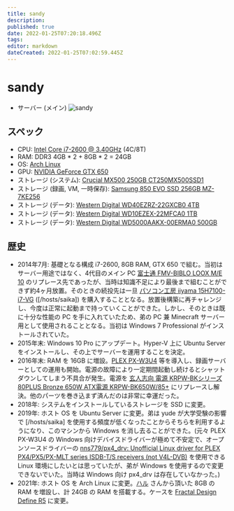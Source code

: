 ```yaml
---
title: sandy
description: 
published: true
date: 2022-01-25T07:20:18.496Z
tags: 
editor: markdown
dateCreated: 2022-01-25T07:02:59.445Z
---
```


# sandy
* サーバー (メイン)
![sandy](https://gyazo.com/db5bbab80d6b27be95ec151cfae927d1/max_size/1000)
## スペック
* CPU: [Intel Core i7-2600 @ 3.40GHz](https://ark.intel.com/content/www/jp/ja/ark/products/52213/intel-core-i7-2600-processor-8m-cache-up-to-3-80-ghz.html) (4C/8T)
* RAM: DDR3 4GB * 2 + 8GB * 2 = 24GB
* OS: [Arch Linux](https://www.archlinux.jp/)
* GPU: [NVIDIA GeForce GTX 650](https://www.nvidia.com/en-us/geforce/graphics-cards/geforce-gtx-650/specifications/)
* ストレージ (システム): [Crucial MX500 250GB CT250MX500SSD1](https://www.crucial.jp/ssd/mx500/ct250mx500ssd1)
* ストレージ (録画, VM, 一時保存): [Samsung 850 EVO SSD 256GB MZ-7KE256](https://www.samsung.com/semiconductor/minisite/jp/ssd/consumer/850pro/)
* ストレージ (データ): [Western Digital WD40EZRZ-22GXCB0 4TB](https://kakaku.com/item/K0000927098/)
* ストレージ (データ): [Western Digital WD10EZEX-22MFCA0 1TB](https://www.cfd.co.jp/product/hdd/3_5inch/wd10ezex/)
* ストレージ (データ): [Western Digital WD5000AAKX-00ERMA0 500GB](https://www.tekwind.co.jp/WDC/products/entry_9230.php)

## 歴史
* 2014年7月: 基礎となる構成 i7-2600, 8GB RAM, GTX 650 で組む。当初はサーバー用途ではなく、4代目のメイン PC [富士通 FMV-BIBLO LOOX M/E 10](https://www.fmworld.net/fmv/pcpm0910/looxm/index.html) のリプレース先であったが、当時は知識不足により最後まで組むことができず約4ヶ月放置。そのときの続投先は一旦 [パソコン工房 iiyama 15H7100-i7-VG](https://news.mynavi.jp/article/20140404-a270/) ([/hosts/saika]) を購入することとなる。放置後構築に再チャレンジし、今度は正常に起動まで持っていくことができた。しかし、そのときは既に十分な性能の PC を手に入れていたため、弟の PC 兼 Minecraft サーバー用として使用されることとなる。当初は Windows 7 Professional がインストールされていた。
* 2015年末: Windows 10 Pro にアップデート。Hyper-V 上に Ubuntu Server をインストールし、その上でサーバーを運用することを決定。
* 2016年末: RAM を 16GB に増設。[PLEX PX-W3U4](http://www.plex-net.co.jp/product/px-w3u4/) 等を導入し、録画サーバーとしての運用も開始。電源の故障により一定期間起動し続けるとシャットダウンしてしまう不具合が発生。電源を [玄人志向 電源 KRPW-BKシリーズ 80PLUS Bronze 650W ATX電源 KRPW-BK650W/85+](https://www.amazon.co.jp/gp/product/B078HDTV8P/) にリプレースし解決。他のパーツを巻き込まず済んだのは非常に幸運だった。
* 2018年: システムをインストールしているストレージを SSD に変更。
* 2019年: ホスト OS を Ubuntu Server に変更。弟は yude が大学受験の影響で [/hosts/saika] を使用する頻度が低くなったことからそちらを利用するようになり、このマシンから Windows を消し去ることができた。(元々 PLEX PX-W3U4 の Windows 向けデバイスドライバーが極めて不安定で、オープンソースドライバーの [nns779/px4_drv: Unofficial Linux driver for PLEX PX4/PX5/PX-MLT series ISDB-T/S receivers (not V4L-DVB)](https://github.com/nns779/px4_drv) を使用できる Linux 環境にしたいとは思っていたが、弟が Windows を使用するので変更できないでいた。当時は Windows 向け px4_drv は存在していなかった。)
* 2021年: ホスト OS を Arch Linux に変更。[ハル](https://twitter.com/haruLBP) さんから頂いた 8GB の RAM を増設し、計 24GB の RAM を搭載する。ケースを [Fractal Design Define R5](https://shop.tsukumo.co.jp/goods/4537694191098) に変更。